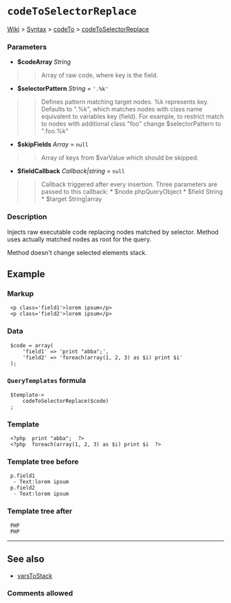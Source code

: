 # `codeToSelectorReplace` #
[Wiki](http://code.google.com/p/querytemplates/w/list) > [Syntax](Syntax.md) > [codeTo](codeToSyntax.md) > [codeToSelectorReplace](codeToSelectorReplaceMethodPHP.md)
### Parameters ###
  * **$codeArray** _String_
> > Array of raw code, where key is the field.
  * **$selectorPattern** _String_ = `'.%k'`
> > Defines pattern matching target nodes. %k represents key.  Defaults to ".%k", which matches nodes with class name equivalent to  variables key (field).  For example, to restrict match to nodes with additional class "foo" change  $selectorPattern to ".foo.%k"
  * **$skipFields** _Array_ = `null`
> > Array of keys from $varValue which should be skipped.
  * **$fieldCallback** _Callback|string_ = `null`
> > Callback triggered after every insertion. Three parameters are passed to  this callback:
      * $node phpQueryObject
      * $field String
      * $target String|array


### Description ###
Injects raw executable code replacing nodes matched by selector. Method uses  actually matched nodes as root for the query.


Method doesn't change selected elements stack.


## Example ##


### Markup ###
```
 <p class='field1'>lorem ipsum</p>
 <p class='field2'>lorem ipsum</p>

```
### Data ###
```
 $code = array(
     'field1' => 'print "abba";',
     'field2' => 'foreach(array(1, 2, 3) as $i) print $i'
 );

```
### `QueryTemplates` formula ###
```
 $template->
     codeToSelectorReplace($code)
 ;

```
### Template ###
```
 <?php  print "abba";  ?>
 <?php  foreach(array(1, 2, 3) as $i) print $i  ?>

```
### Template tree before ###
```
 p.field1
  - Text:lorem ipsum
 p.field2
  - Text:lorem ipsum

```
### Template tree after ###
```
 PHP
 PHP

```

---


## See also ##
  * [varsToStack](varsToStackMethodPHP.md)


### Comments allowed ###